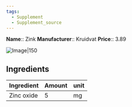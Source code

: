```yaml
---
tags:
  - Supplement
  - Supplement_source
---
```



**Name**:: Zink
**Manufacturer**:: Kruidvat
**Price**:: 3.89

![Image|150](https://www.kruidvat.nl/medias/sys_master/prd-images/hfe/h3e/27497160409118/prd-front-1290612-1_600x600/prd-front-1290612-1-600x600.jpg)

## Ingredients

| Ingredient | Amount | unit |
| ---------- | ------ | ---- |
| Zinc oxide | 5      | mg   |
